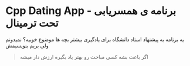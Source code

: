 # Cpp Dating App - برنامه ی همسریابی تحت ترمینال

یه برنامه به پیشنهاد استاد دانشگاه برای یادگیری بیشتر بچه ها
موضوع خوبیه؟ نمیدونم ولی بریم بنویسیمش

> اگر باعث بشه کسی مباحث رو بهتر یاد بگیره ارزش دار میشه
